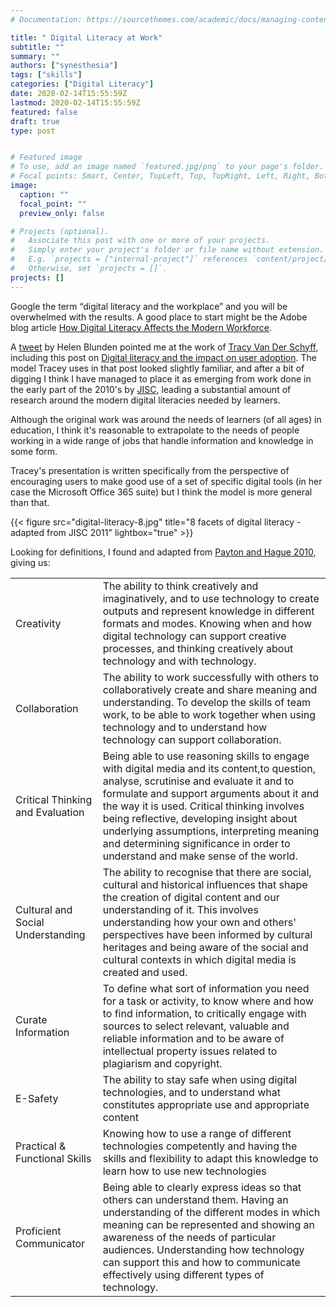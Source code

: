```yaml
---
# Documentation: https://sourcethemes.com/academic/docs/managing-content/

title: " Digital Literacy at Work"
subtitle: ""
summary: ""
authors: ["synesthesia"]
tags: ["skills"]
categories: ["Digital Literacy"]
date: 2020-02-14T15:55:59Z
lastmod: 2020-02-14T15:55:59Z
featured: false
draft: true
type: post


# Featured image
# To use, add an image named `featured.jpg/png` to your page's folder.
# Focal points: Smart, Center, TopLeft, Top, TopRight, Left, Right, BottomLeft, Bottom, BottomRight.
image:
  caption: ""
  focal_point: ""
  preview_only: false

# Projects (optional).
#   Associate this post with one or more of your projects.
#   Simply enter your project's folder or file name without extension.
#   E.g. `projects = ["internal-project"]` references `content/project/deep-learning/index.md`.
#   Otherwise, set `projects = []`.
projects: []
---
```

Google the term “digital literacy and the workplace” and you will be overwhelmed with the results. A good place to start might be the Adobe blog article [How Digital Literacy Affects the Modern Workforce](https://theblog.adobe.com/how-digital-literacy-affects-the-modern-workforce/).

A [tweet](https://twitter.com/ActivateLearn/status/1226950011822362624?s=20) by Helen Blunden pointed me at the work of [Tracy Van Der Schyff](https://tracyvanderschyff.com/about/), including this post on [Digital literacy and the impact on user adoption](https://tracyvanderschyff.com/2017/10/05/digital-literacy-and-the-impact-on-user-adoption/). The model Tracey uses in that post looked slightly familiar, and after a bit of digging I think I have managed to place it as emerging from work done in the early part of the 2010's by [JISC](https://www.jisc.ac.uk/), leading a substantial amount of research around the modern digital literacies needed by learners.

Although the original work was around the needs of learners (of all ages) in education, I think it's reasonable to extrapolate to the needs of people working in a wide range of jobs that handle information and knowledge in some form.

Tracey's presentation is written specifically from the perspective of encouraging users to make good use of a set of specific digital tools (in her case the Microsoft Office 365 suite) but I think the model is more general than that. 

{{< figure src="digital-literacy-8.jpg" title="8 facets of digital literacy - adapted from JISC 2011" lightbox="true" >}}

Looking for definitions, I found and adapted from [Payton and Hague 2010](https://www.nfer.ac.uk/publications/FUTL06/FUTL06casestudies.pdf), giving us:

|||
|----|----|
|Creativity|The ability to think creatively and imaginatively, and to use technology to create outputs and represent knowledge in different formats and modes. Knowing when and how digital technology can support creative processes, and thinking creatively about technology and with technology.|
|Collaboration|The ability to work successfully with others to collaboratively create and share meaning and understanding. To develop the skills of team work, to be able to work together when using technology and to understand how technology can support collaboration.|
|Critical Thinking and Evaluation|Being able to use reasoning skills to engage with digital media and its content,to question, analyse, scrutinise and evaluate it and to formulate and support arguments about it and the way it is used. Critical thinking involves being reflective, developing insight about underlying assumptions, interpreting meaning and determining significance in order to understand and make sense of the world.|
|Cultural and Social Understanding|The ability to recognise that there are social, cultural and historical influences that shape the creation of digital content and our understanding of it. This involves understanding how your own and others' perspectives have been informed by cultural heritages and being aware of the social and cultural contexts in which digital media is created and used.|
|Curate Information|To define what sort of information you need for a task or activity, to know where and how to find information, to critically engage with sources to select relevant, valuable and reliable information and to be aware of intellectual property issues related to plagiarism and copyright.|
|E-Safety|The ability to stay safe when using digital technologies, and to understand what constitutes appropriate use and appropriate content|
|Practical & Functional Skills|Knowing how to use a range of different technologies competently and having the skills and flexibility to adapt this knowledge to learn how to use new technologies|
|Proficient Communicator|Being able to clearly express ideas so that others can understand them. Having an understanding of the different modes in which meaning can be represented and showing an awareness of the needs of particular audiences. Understanding how technology can support this and how to communicate effectively using  different types of technology.|
